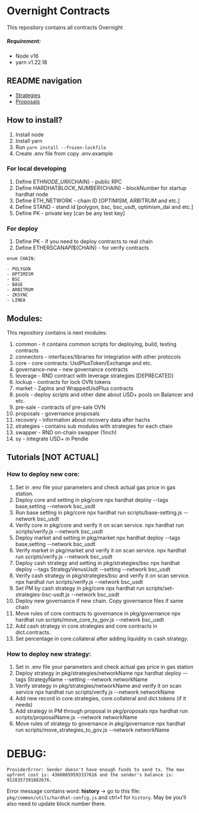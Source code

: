 # Overnight Contracts

This repository contains all contracts Overnight

##### Requirement:

- Node v16
- yarn v1.22.18

## README navigation

- [Strategies](./pkg/strategies/README.md)
- [Proposals](./pkg/proposals/README.md)

## How to install?

1. Install node
2. Install yarn
3. Run `yarn install --frozen-lockfile`
4. Create .env file from copy .env.example

### For local developing

1. Define ETH*NODE_URI*{CHAIN} - public RPC
2. Define HARDHAT*BLOCK_NUMBER*{CHAIN} - blockNumber for startup hardhat node
3. Define ETH_NETWORK - chain ID [OPTIMISM, ARBITRUM and etc.]
4. Define STAND - stand id [polygon, bsc, bsc_usdt, optimism_dai and etc.]
5. Define PK - private key [can be any test key]

### For deploy

1. Define PK - if you need to deploy contracts to real chain
2. Define ETHERSCAN*API*${CHAIN} - for verify contracts

```
enum CHAIN:

- POLYGON
- OPTIMISM
- BSC
- BASE
- ARBITRUM
- ZKSYNC
- LINEA

```

## Modules:

This repository contains is next modules:

1. common - it contains common scripts for deploying, build, testing contracts
2. connectors - interfaces/libraries for integration with other protocols
3. core - core contracts: UsdPlusToken/Exchange and etc.
4. governance-new - new governance contracts
5. leverage - RND contract with leverage strategies [DEPRECATED]
6. lockup - contracts for lock OVN tokens
7. market - ZapIns and WrappedUsdPlus contracts
8. pools - deploy scripts and other date about USD+ pools on Balancer and etc.
9. pre-sale - contracts of pre-sale OVN
10. proposals - governance proposals
11. recovery - information about recovery data after hachs
12. strategies - contains sub modules with strategies for each chain
13. swapper - RND on-chain swapper (1inch)
14. sy - integrate USD+ in Pendle

## Tutorials [NOT ACTUAL]

### How to deploy new core:

1. Set in .env file your parameters and check actual gas price in gas station.
2. Deploy core and setting in pkg/core
   npx hardhat deploy --tags base,setting --network bsc_usdt
3. Run base setting in pkg/core
   npx hardhat run scripts/base-setting.js --network bsc_usdt
4. Verify core in pkg/core and verify it on scan service.
   npx hardhat run scripts/verify.js --network bsc_usdt
5. Deploy market and setting in pkg/market
   npx hardhat deploy --tags base,setting --network bsc_usdt
6. Verify market in pkg/market and verify it on scan service.
   npx hardhat run scripts/verify.js --network bsc_usdt
7. Deploy cash strategy and setting in pkg/strategies/bsc
   npx hardhat deploy --tags StrategyVenusUsdt --setting --network bsc_usdt
8. Verify cash strategy in pkg/strategies/bsc and verify it on scan service.
   npx hardhat run scripts/verify.js --network bsc_usdt
9. Set PM by cash strategy in pkg/core
   npx hardhat run scripts/set-strategies-bsc-usdt.js --network bsc_usdt
10. Deploy new governance if new chain. Copy governance files if same chain
11. Move rules of core contracts to governance in pkg/governance
    npx hardhat run scripts/move_core_to_gov.js --network bsc_usdt
12. Add cash strategy in core.strategies and core contracts in dict.contracts.
13. Set percentage in core.collateral after adding liquidity in cash strategy.

### How to deploy new strategy:

1. Set in .env file your parameters and check actual gas price in gas station
2. Deploy strategy in pkg/strategies/networkName
   npx hardhat deploy --tags StrategyName --setting --network networkName
3. Verify strategy in pkg/strategies/networkName and verify it on scan service
   npx hardhat run scripts/verify.js --network networkName
4. Add new record in core.strategies, core.collateral and dict.tokens (if it needs)
5. Add strategy in PM through proposal in pkg/proposals
   npx hardhat run scripts/proposalName.js --network networkName
6. Move rules of strategy to governance in pkg/governance
   npx hardhat run scripts/move_strategies_to_gov.js --network networkName


# DEBUG:

```ProviderError: Sender doesn't have enough funds to send tx. The max upfront cost is: 43660859593337616 and the sender's balance is: 9128357391882676.```

Error message contains word: <b>history</b> -> go to this file: ```pkg/common/utils/hardhat-config.js``` and ctrl+f for ```history```. May be you'll also need to update block number there.